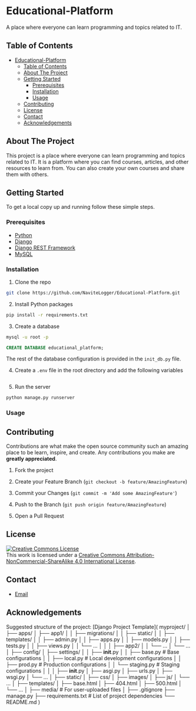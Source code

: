 # Educational-Platform

A place where everyone can learn programming and topics related to IT.

## Table of Contents

- [Educational-Platform](#educational-platform)
  - [Table of Contents](#table-of-contents)
  - [About The Project](#about-the-project)
  - [Getting Started](#getting-started)
    - [Prerequisites](#prerequisites)
    - [Installation](#installation)
    - [Usage](#usage)
  - [Contributing](#contributing)
  - [License](#license)
  - [Contact](#contact)
  - [Acknowledgements](#acknowledgements)

## About The Project

This project is a place where everyone can learn programming and topics related to IT. It is a platform where you can find courses, articles, and other resources to learn from. You can also create your own courses and share them with others.

## Getting Started

To get a local copy up and running follow these simple steps.

### Prerequisites

- [Python](https://www.python.org/downloads/)
- [Django](https://www.djangoproject.com/download/)
- [Django REST Framework](https://www.django-rest-framework.org/#installation)
- [MySQL](https://www.mysql.com/downloads/)

### Installation

1. Clone the repo

```sh
git clone https://github.com/NaviteLogger/Educational-Platform.git
```

2. Install Python packages

```sh
pip install -r requirements.txt
```

3. Create a database

```sh
mysql -u root -p
```

```sql
CREATE DATABASE educational_platform;
```

The rest of the database configuration is provided in the `init_db.py` file.

4. Create a `.env` file in the root directory and add the following variables

```env

```

5. Run the server

```sh
python manage.py runserver
```

### Usage

## Contributing

Contributions are what make the open source community such an amazing place to be learn, inspire, and create. Any contributions you make are **greatly appreciated**.

1. Fork the project

2. Create your Feature Branch (`git checkout -b feature/AmazingFeature`)

3. Commit your Changes (`git commit -m 'Add some AmazingFeature'`)

4. Push to the Branch (`git push origin feature/AmazingFeature`)

5. Open a Pull Request

## License

<a rel="license" href="http://creativecommons.org/licenses/by-nc-sa/4.0/"><img alt="Creative Commons License" style="border-width:0" src="https://i.creativecommons.org/l/by-nc-sa/4.0/88x31.png" /></a><br />This work is licensed under a <a rel="license" href="http://creativecommons.org/licenses/by-nc-sa/4.0/">Creative Commons Attribution-NonCommercial-ShareAlike 4.0 International License</a>.

## Contact

- [Email](mailto:kacprzakmarek92@gmail.com)

## Acknowledgements

Suggested structure of the project: [Django Project Template](
    myproject/
│
├── apps/
│   ├── app1/
│   │   ├── migrations/
│   │   ├── static/
│   │   ├── templates/
│   │   ├── admin.py
│   │   ├── apps.py
│   │   ├── models.py
│   │   ├── tests.py
│   │   ├── views.py
│   │   └── ...
│   │
│   ├── app2/
│   │   └── ...
│   └── ...
│
├── config/
│   ├── settings/
│   │   ├── __init__.py
│   │   ├── base.py       # Base configurations
│   │   ├── local.py      # Local development configurations
│   │   ├── prod.py       # Production configurations
│   │   └── staging.py    # Staging configurations
│   │
│   ├── __init__.py
│   ├── asgi.py
│   ├── urls.py
│   ├── wsgi.py
│   └── ...
│
├── static/
│   ├── css/
│   ├── images/
│   ├── js/
│   └── ...
│
├── templates/
│   ├── base.html
│   ├── 404.html
│   ├── 500.html
│   └── ...
│
├── media/                 # For user-uploaded files
│
├── .gitignore
├── manage.py
├── requirements.txt       # List of project dependencies
└── README.md
)
